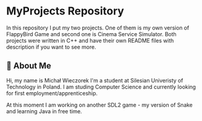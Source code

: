 
# MyProjects Repository

In this repository I put my two projects. One of them is my own version of FlappyBird Game and second one is Cinema Service Simulator. Both projects were written in C++ and have their own README files with description if you want to see more.



## 🚀 About Me
Hi, my name is Michał  Wieczorek I'm a student at Silesian Univeristy of Technology in Poland. I am studing Computer Science and currently looking for first employment/apprenticeship.

At this moment I am working on another SDL2 game - my version of Snake and learning Java in free time.

